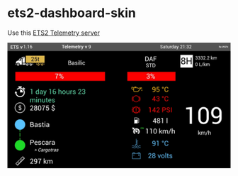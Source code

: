# ets2-dashboard-skin

Use this [ETS2 Telemetry server](https://github.com/Funbit/ets2-telemetry-server)

![Dashboard](dashboard.jpg)
